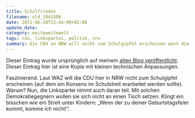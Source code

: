 ```yaml
---
title: Schulfrieden
filename: old_1841500
date: 2011-06-20T13:44:00+02:00
update_date:
category: weiteweitewelt
tags: cdu, linkspartei, politik, nrw
summary: Die CDU in NRW will nicht zum Schulgipfel erscheinen wenn die Linkspartei auch dabei ist. Wie im Kindergarten.
---
```

Dieser Eintrag wurde ursprünglich auf meinem [alten Blog veröffentlicht](https://stu.blogger.de/stories/1841500/). Dieser Eintrag hier ist eine Kopie mit kleinen technischen Anpassungen.

Faszinierend. Laut WAZ will die CDU hier in NRW nicht zum Schulgipfel erscheinen (auf dem ein Konsens im Schulstreit erarbeitet werden sollte). Warum? Nun, die Linkspartei nimmt auch daran teil. Mit solchen Demokratiegegnern wollen sie sich nicht an einen Tisch setzen. Klingt ein bisschen wie ein Streit unter Kindern: „Wenn der zu deiner Geburtstagsfeier kommt, komme ich nicht!“.
